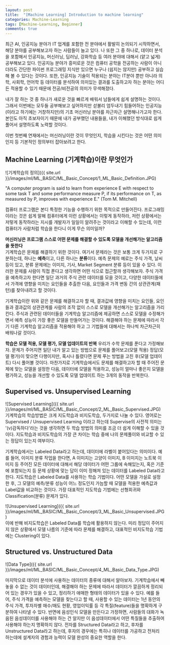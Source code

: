 ```yaml
---
layout: post
title:  "[Machine Learning] Introduction to machine learning"
categories: Machine-Learning
tags: [Machine-Learning, Beginner]
comments: true
---
```



최근 AI, 인공지능 분야가 IT 업계를 포함한 전 분야에서 활발히 논의되기 시작하면서, 해당 분야를 공부해보고자 하는 사람들이 늘고 있다. 나 또한 그 중 하나로, 데이터 분석을 포함해서 인공지능, 머신러닝, 딥러닝, 강화학습 등 여러 분야에 대해서 (얕고 넓게) 공부해보고 있다. 인공지능 분야가 흥미로운 것은 컴퓨터 공학을 전공하는 사람이 아니더라도 간단한 파이썬 프로그래밍 지식만 있으면 누구나 (쉽지는 않지만) 공부하고 실습해 볼 수 있다는 것이다. 또한, 인공지능 기술이 적용되는 분야는 IT분야 뿐만 아니라 의학, 사회학, 언어학 등 데이터를 분석하여 의미있는 결과를 도출하고자 하는 분야는 어디든 적용할 수 있기 때문에 전공/비전공의 의미가 무색해졌다.  

내가 잘 하는 것 중 하나가 새로운 것을 빠르게 배워서 남들에게 쉽게 설명하는 것이다. 그래서 이번에는 모두들 공부해보고 싶어하지만 섣불리 엄두내기 힘들어하는 인공지능(이라고 하기에는 거창하지만)의 기초 머신러닝 분야를 차근차근 설명해나가고자 한다. 본인도 아직 초보자이기 때문에 내가 공부했던 내용들을, 내가 이해했던 방식대로 쉽게 풀어서 설명하도록 노력할 것이다.  

이번 첫번째 연재에서는 머신러닝이란 것이 무엇인지, 학습을 시킨다는 것은 어떤 의미인지 등 기본적인 정의부터 잡아보려고 한다.

## Machine Learning (기계학습)이란 무엇인가
![기계학습의 정의]({{ site.url }}/images/ml/ML_BASIC/ML_Basic_Concept/1_ML_Basic_Definition.JPG)  

"A computer program is said to learn from experience E with respect to some task T and some performance measure P, if its performance on T, as measured by P, improves with experience E." (Tom M. Mitchell)  

컴퓨터 프로그램은 본디 특정한 기능을 수행하기 위한 목적으로 만들어진다. 프로그래밍이라는 것은 쉽게 말해 컴퓨터에게 이런 상황에서는 이렇게 동작하라, 저런 상황에서는 저렇게 동작하라는 지시를 개발자가 일일이 알려주는 것이라고 이해할 수 있는데, 이런 컴퓨터가 사람처럼 학습을 한다니 이게 무슨 의미일까?  

**머신러닝은 프로그램 스스로 어떤 문제를 해결할 수 있도록 모델을 개선해가는 알고리즘을 뜻한다**  
기계학습은 문제를 해결하기 위한 것이다. 여기서 문제라는 것은 보통 크게 두가지로 구분하는데, 하나는 **예측**이고, 다른 하나는 **분류**이다. 예측 문제의 예로는 주식 가격, 날씨 등이 있고, 분류 문제에는 이미지, 기사, Market Segment 분류 등이 있을 수 있다. 이러한 문제를 사람이 직접 푼다고 생각하면 어떤 식으로 접근할까 생각해보자. 주식 가격을 예측하고자 한다면 일단 과거의 주식 관련 데이터를 모을 것이고, 다양한 데이터들에서 가격에 영향을 미치는 요인들을 추출한 다음, 요인들과 가격 변동 간의 상관관계(패턴)를 찾아내려고 할 것이다.  

기계학습이란 위와 같은 문제를 해결하고자 할 때, 결과값에 영향을 미치는 요인들, 요인들과 결과값의 상관관계를 사람의 조작 없이 스스로 모델을 개선해가는 알고리즘을 가리킨다. 주식과 관련된 데이터들을 기계학습 알고리즘에 제공하면 스스로 모델을 수정해가면서 예측 성능이 가장 좋은 모델을 만들어가는 것이다. 해결해야 하는 문제에 따라서 각기 다른 기계학습 알고리즘을 적용해야 하고 그 기법들에 대해서는 하나씩 차근차근히 배워나갈 것이다. 

**학습은 모델 적용, 모델 평가, 모델 업데이트의 반복**
우리가 수학 문제를 푼다고 가정해보자. 문제가 주어지면 일단 내가 알고 있는 방법으로 문제를 풀어보고(모델 적용) 정답(모델 평가)이 맞으면 다행이지만, 혹시나 틀렸다면 문제 푸는 방법을 고친 후(모델 업데이트) 다시 풀어볼 것이다. 마찬가지로 기계학습에서도 문제를 해결하고자 할 때 주어진 문제에 맞는 모델을 설정한 다음, 데이터에 모델을 적용하고, 성능이 얼마나 좋은지 모델을 평가하고, 성능을 개선할 수 있도록 모델 업데이트 하는 3개의 동작을 반복한다.  


## Supervised vs. Unsupervised Learning
![Supervised Learning]({{ site.url }}/images/ml/ML_BASIC/ML_Basic_Concept/2_ML_Basic_Supervised.JPG)  
기계학습의 학습방법은 크게 지도학습과 비지도학습, 두가지로 나눌 수 있다. 영어로는 Supervised / Unsupervised Learning 이라고 하는데 Supervise의 사전적 의미는 '(v)감독하다'라는 것을 생각하면 두 학습 방법의 의미를 조금 더 쉽게 이해할 수 있을 것이다. 지도학습과 비지도학습의 가장 큰 차이는 학습 중에 나의 문제풀이와 비교할 수 있는 정답이 있는지 여부이다.  

기계학습에서는 Labeled Data라고 하는데, 데이터에 라벨이 붙어있다는 의미이다. 예를 들어, 이미지 분류 작업을 한다면, A 이미지는 고양이 이미지, B 이미지는 노트북 이미지 등 주어진 모든 데이터에 대해서 해당 데이터가 어떤 그룹에 속해있는지, 혹은 기준에 포함되는지 등 문제 상황에 맞는 답이 이미 정해져 있는 데이터를 Labeled Data라고 한다. 지도학습은 Labeled Data를 사용하는 학습 기법이다. 어떤 모델을 가설로 설정한 후, 그 모델의 예측/분류 성능이 어느 정도인지 가늠할 때 모델을 적용한 예측값과 Label값을 비교하는 것이다. 가장 대표적인 지도학습 기법에는 선형회귀와 Classification(분류) 문제가 있다.

![Unsupervised Learning]({{ site.url }}/images/ml/ML_BASIC/ML_Basic_Concept/3_ML_Basic_Unsupervised.JPG)  
이에 반해 비지도학습은 Labeled Data를 학습에 활용하지 않는다. 미리 정답이 주어지지 않은 상황에서 모델 나름의 기준에 따라 문제를 해결하고, 대표적인 비지도학습 기법에는 Clustering이 있다.  


## Structured vs. Unstructured Data
![Data Type]({{ site.url }}/images/ml/ML_BASIC/ML_Basic_Concept/4_ML_Basic_Data_Type.JPG)  

마지막으로 데이터 분석에 사용하는 데이터의 종류에 대해서 알아보자. 기계학습에서 빼놓을 수 없는 것이 데이터인데, 해결해야 하는 문제에 따라서 데이터가 깔끔하게 정리되어 있는 경우가 있을 수 있고, 정리하기 애매한 형태의 데이터가 있을 수 있다. 예를 들어, 주식 가격을 예측하는 모델을 찾는다고 할 때, 사용할 수 있는 데이터는 1년 동안의 주식 가격, 투자자별 매수/매도 현황, 영업이익률 등 각 특질(feature)들을 명확하게 구분하여 나타낼 수 있다. 반면에 음성인식 모델을 만든다고 가정하면, 사람들의 대화가 녹음된 음성데이터를 사용해야 하는 건 알지만 이 음성데이터에서 어떤 특질들을 추출하여 사용해야 하는지 명확하지 않다. 전자를 Structured Data라고 하고, 후자를 Unstructured Data라고 하는데, 후자의 경우에는 특히나 데이터를 가공하고 전처리 하는데에 설계자의 경험과 능력이 모델 완성의 중요한 역할을 한다.  
